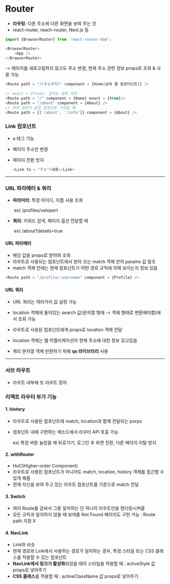 # Router

- **라우팅**: 다른 주소에 다른 화면을 보여 주는 것
- react-router, reach-router, Next.js 등



```javascript
import {BrowserRouter} from 'react-router-dom';

<BrowserRouter>
	<App />
</BrowserRouter>
```

-> 페이지를 새로고침하지 않고도 주소 변경, 현재 주소 관련 정보 props로 조회 & 사용 가능



```javascript
<Route path = "/(주소규칙)" component = {Home(보여 줄 컴포터넌트)} />
                                     
// exact = {true}: 겹치는 경로 처리
<Route path = "/" component = {Home} exact = {true}/>
<Route path = "/about" component = {About} />
// 여러 경로가 같은 컴포넌트 가리킬 때
<Route path = {['/about', '/info']} component = {About} />

```



### Link 컴포넌트

- a 태그 기능

- 페이지 주소만 변경

- 페이지 전환 방지

  ```javascript
  <Link to = "주소">내용</Link>
  ```



<hr />



### URL 파라메터 & 쿼리

- **파라미터**: 특정 아이디, 이름 사용 조회

  ​				 ex) /profiles/velopert

- **쿼리**: 키워드 검색, 페이지 옵션 전달할 때

  ​		  ex) /about?details=true



#### URL 파라메터

- 해당 값을 props로 받아와 조회
- 라우트로 사용되는 컴포넌트에서 받아 오는 match 객체 안의 params 값 참조
- match 객체 안에는 현재 컴포넌트가 어떤 경로 규칙에 의해 보이는지 정보 있음

```javascript
<Route path = "/profile/:username" component = {Profile} />
```



#### URL 쿼리

- URL 쿼리는 여러가지 값 설정 가능

- location 객체에 들어있는 search 값(문자열 형태 -> 객체 형태로 변환해야함)에서 조회 가능
- 라우트로 사용된 컴포넌트에게 props로 location 객체 전달
- location 객체는 웹 어플리케이션의 현재 주소에 대한 정보 갖고있음
- 쿼리 문자열 객체 반환하기 위해 **qs 라이브러리** 사용



<hr />



### 서브 라우트

- 라우트 내부에 또 라우트 정의



### 리액트 라우터 부가 기능

#### 1. history

- 라우트로 사용된 컴포넌트에 match, location과 함께 전달되는 porps

- 컴포넌트 내에 구현하는 메소드에서 라우터 API 호출 가능

  ex) 특정 버튼 눌렀을 때 뒤로가기, 로그인 후 화면 전환, 다른 페이지 이탈 방지



#### 2. withRouter

- HoC(Higher-order Component)
- 라우트로 사용된 컴포넌트가 아니어도 match, location, history 객체를 접근할 수 있게 해줌
- 현재 자신을 보여 주고 있는 라우트 컴포넌트를 기준으로 match 전달



#### 3. Switch

- 여러 Route를 감싸서 그중 일치하는 단 하나의 라우트만을 렌더링시켜줌
- 모든 규칙과 일치하지 않을 때 보여줄 Not Found 페이지도 구현 가능 : Route path 지정 X



#### 4. NavLink

- Link와 비슷
- 현재 경로와 Link에서 사용하는 경로가 일치하는 경우, 특정 스타일 또는 CSS 클래스를 적용할 수 있는 컴포넌트
- **NavLink에서 링크가 활성화**되었을 때의 스타일을 적용할 때 : activeStyle 값 props로 넣어주기
- **CSS 클래스**를 적용할 때 : activeClassName 값 props로 넣어주기